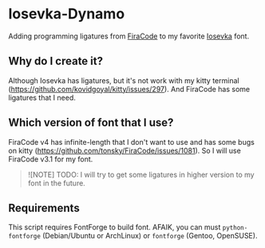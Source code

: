 # Iosevka-Dynamo
Adding programming ligatures from [FiraCode](https://github.com/tonsky/FiraCode) to my favorite [Iosevka](https://github.com/be5invis/Iosevka) font.

## Why do I create it?
Although Iosevka has ligatures, but it's not work with my kitty terminal (https://github.com/kovidgoyal/kitty/issues/297).
And FiraCode has some ligatures that I need.

## Which version of font that I use?
FiraCode v4 has infinite-length that I don't want to use and has some bugs on kitty (https://github.com/tonsky/FiraCode/issues/1081).
So I will use FiraCode v3.1 for my font.
> ![NOTE]
> TODO: I will try to get some ligatures in higher version to my font in the future.

## Requirements
This script requires FontForge to build font. AFAIK, you can must `python-fontforge` (Debian/Ubuntu or ArchLinux) or `fontforge` (Gentoo, OpenSUSE).
